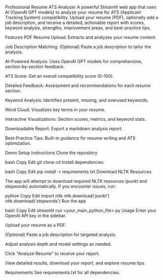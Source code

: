 Professional Resume ATS Analyzer
A powerful Streamlit web app that uses AI (OpenAI GPT models) to analyze your resume for ATS (Applicant Tracking System) compatibility. Upload your resume (PDF), optionally add a job description, and receive a detailed, actionable report with scores, keyword analysis, strengths, improvement areas, and best-practice tips.

Features
PDF Resume Upload: Extracts and analyzes your resume content.

Job Description Matching: (Optional) Paste a job description to tailor the analysis.

AI-Powered Analysis: Uses OpenAI GPT models for comprehensive, section-by-section feedback.

ATS Score: Get an overall compatibility score (0–100).

Detailed Feedback: Assessment and recommendations for each resume section.

Keyword Analysis: Identifies present, missing, and overused keywords.

Word Cloud: Visualizes key terms in your resume.

Interactive Visualizations: Section scores, metrics, and keyword stats.

Downloadable Report: Export a markdown analysis report.

Best-Practice Tips: Built-in guidance for resume writing and ATS optimization.

Demo
Setup Instructions
Clone the repository

bash
Copy
Edit
git clone <your-repo-url>
cd <your-repo-directory>
Install dependencies

bash
Copy
Edit
pip install -r requirements.txt
Download NLTK Resources

The app will attempt to download required NLTK resources (punkt and stopwords) automatically. If you encounter issues, run:

python
Copy
Edit
import nltk
nltk.download('punkt')
nltk.download('stopwords')
Run the app

bash
Copy
Edit
streamlit run <your_main_python_file>.py
Usage
Enter your OpenAI API key in the sidebar.

Upload your resume as a PDF.

(Optional) Paste a job description for targeted analysis.

Adjust analysis depth and model settings as needed.

Click "Analyze Resume" to receive your report.

View detailed results, download your report, and explore resume tips.

Requirements
See requirements.txt for all dependencies.
